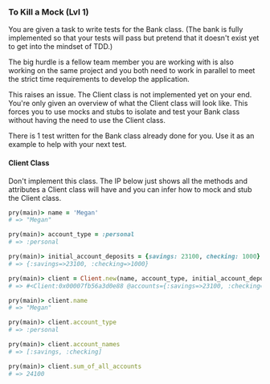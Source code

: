 ### To Kill a Mock (Lvl 1)

You are given a task to write tests for the Bank class. (The bank is fully implemented so that your tests will pass but pretend that it doesn't exist yet to get into the mindset of TDD.)

The big hurdle is a fellow team member you are working with is also working on the same project and you both need to work in parallel to meet the strict time requirements to develop the application.

This raises an issue. The Client class is not implemented yet on your end. You're only given an overview of what the Client class will look like. This forces you to use mocks and stubs to isolate and test your Bank class without having the need to use the Client class.

There is 1 test written for the Bank class already done for you. Use it as an example to help with your next test.

#### Client Class
Don't implement this class. The IP below just shows all the methods and attributes a Client class will have and you can infer how to mock and stub the Client class.

```rb
pry(main)> name = 'Megan'
# => "Megan"

pry(main)> account_type = :personal
# => :personal

pry(main)> initial_account_deposits = {savings: 23100, checking: 1000}
# => {:savings=>23100, :checking=>1000}

pry(main)> client = Client.new(name, account_type, initial_account_deposits)
# => #<Client:0x00007fb56a3d0e88 @accounts={:savings=>23100, :checking=>1000}, @account_type=:personal, @name="Megan">

pry(main)> client.name
# => "Megan"

pry(main)> client.account_type
# => :personal

pry(main)> client.account_names
# => [:savings, :checking]

pry(main)> client.sum_of_all_accounts
# => 24100

```
